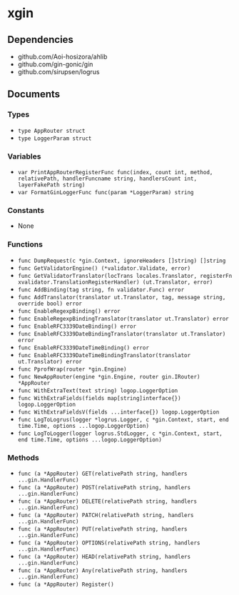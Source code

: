 # xgin

## Dependencies

+ github.com/Aoi-hosizora/ahlib
+ github.com/gin-gonic/gin
+ github.com/sirupsen/logrus

## Documents

### Types

+ `type AppRouter struct`
+ `type LoggerParam struct`

### Variables

+ `var PrintAppRouterRegisterFunc func(index, count int, method, relativePath, handlerFuncname string, handlersCount int, layerFakePath string)`
+ `var FormatGinLoggerFunc func(param *LoggerParam) string`

### Constants

+ None

### Functions

+ `func DumpRequest(c *gin.Context, ignoreHeaders []string) []string`
+ `func GetValidatorEngine() (*validator.Validate, error)`
+ `func GetValidatorTranslator(locTrans locales.Translator, registerFn xvalidator.TranslationRegisterHandler) (ut.Translator, error)`
+ `func AddBinding(tag string, fn validator.Func) error`
+ `func AddTranslator(translator ut.Translator, tag, message string, override bool) error`
+ `func EnableRegexpBinding() error`
+ `func EnableRegexpBindingTranslator(translator ut.Translator) error`
+ `func EnableRFC3339DateBinding() error`
+ `func EnableRFC3339DateBindingTranslator(translator ut.Translator) error`
+ `func EnableRFC3339DateTimeBinding() error`
+ `func EnableRFC3339DateTimeBindingTranslator(translator ut.Translator) error`
+ `func PprofWrap(router *gin.Engine)`
+ `func NewAppRouter(engine *gin.Engine, router gin.IRouter) *AppRouter`
+ `func WithExtraText(text string) logop.LoggerOption`
+ `func WithExtraFields(fields map[string]interface{}) logop.LoggerOption`
+ `func WithExtraFieldsV(fields ...interface{}) logop.LoggerOption`
+ `func LogToLogrus(logger *logrus.Logger, c *gin.Context, start, end time.Time, options ...logop.LoggerOption)`
+ `func LogToLogger(logger logrus.StdLogger, c *gin.Context, start, end time.Time, options ...logop.LoggerOption)`

### Methods

+ `func (a *AppRouter) GET(relativePath string, handlers ...gin.HandlerFunc)`
+ `func (a *AppRouter) POST(relativePath string, handlers ...gin.HandlerFunc)`
+ `func (a *AppRouter) DELETE(relativePath string, handlers ...gin.HandlerFunc)`
+ `func (a *AppRouter) PATCH(relativePath string, handlers ...gin.HandlerFunc)`
+ `func (a *AppRouter) PUT(relativePath string, handlers ...gin.HandlerFunc)`
+ `func (a *AppRouter) OPTIONS(relativePath string, handlers ...gin.HandlerFunc)`
+ `func (a *AppRouter) HEAD(relativePath string, handlers ...gin.HandlerFunc)`
+ `func (a *AppRouter) Any(relativePath string, handlers ...gin.HandlerFunc)`
+ `func (a *AppRouter) Register()`
